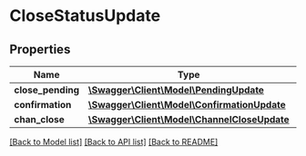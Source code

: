 # CloseStatusUpdate

## Properties
Name | Type | Description | Notes
------------ | ------------- | ------------- | -------------
**close_pending** | [**\Swagger\Client\Model\PendingUpdate**](PendingUpdate.md) |  | [optional] 
**confirmation** | [**\Swagger\Client\Model\ConfirmationUpdate**](ConfirmationUpdate.md) |  | [optional] 
**chan_close** | [**\Swagger\Client\Model\ChannelCloseUpdate**](ChannelCloseUpdate.md) |  | [optional] 

[[Back to Model list]](../README.md#documentation-for-models) [[Back to API list]](../README.md#documentation-for-api-endpoints) [[Back to README]](../README.md)


